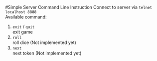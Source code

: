 #Simple Server Command Line Instruction
Connect to server via `telnet localhost 8888`\
Available command:
1. `exit` / `quit`\
exit game
2. `roll`\
roll dice (Not implemented yet)
3. `next`\
next token (Not implemented yet)